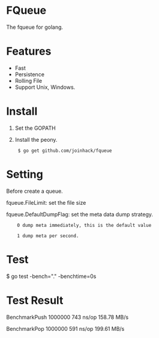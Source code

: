 FQueue
==================================
The fqueue for golang.


Features
==================================
* Fast
* Persistence
* Rolling File
* Support Unix, Windows.

Install
==================================
1. Set the GOPATH 

2. Install the peony. 

		$ go get github.com/joinhack/fqueue

Setting
==================================
Before create a queue.

fqueue.FileLimit: set the file size

fqueue.DefaultDumpFlag: set the meta data dump strategy.

        0 dump meta immediately, this is the default value
        
        1 dump meta per second.


Test
==================================
$ go test -bench="." -benchtime=0s


Test Result
==================================

BenchmarkPush	 1000000	       743 ns/op	 158.78 MB/s

BenchmarkPop	 1000000	       591 ns/op	 199.61 MB/s
